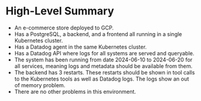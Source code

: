 # High-Level Summary

- An e-commerce store deployed to GCP.
- Has a PostgreSQL, a backend, and a frontend all running in a single Kubernetes cluster.
- Has a Datadog agent in the same Kubernetes cluster.
- Has a Datadog API where logs for all systems are served and queryable.
- The system has been running from date 2024-06-10 to 2024-06-20 for all services, meaning logs and metadata should be available from them.
- The backend has 3 restarts. These restarts should be shown in tool calls to the Kubernetes tools as well as Datadog logs. The logs show an out of memory problem.
- There are no other problems in this environment.